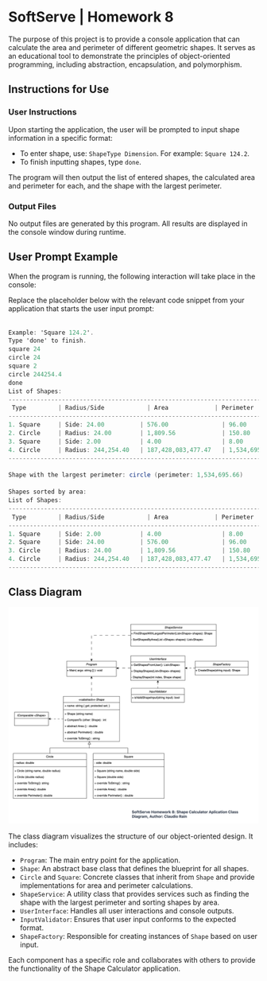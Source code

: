 # SoftServe | Homework 8   

The purpose of this project is to provide a console application that can calculate the area and perimeter of different geometric shapes. It serves as an educational tool to demonstrate the principles of object-oriented programming, including abstraction, encapsulation, and polymorphism.

## Instructions for Use

### User Instructions
Upon starting the application, the user will be prompted to input shape information in a specific format:
- To enter shape, use: `ShapeType Dimension`. For example: `Square 124.2`.
- To finish inputting shapes, type `done`.

The program will then output the list of entered shapes, the calculated area and perimeter for each, and the shape with the largest perimeter.

### Output Files
No output files are generated by this program. All results are displayed in the console window during runtime.

## User Prompt Example
When the program is running, the following interaction will take place in the console:


Replace the placeholder below with the relevant code snippet from your application that starts the user input prompt:

```csharp

Example: 'Square 124.2'.
Type 'done' to finish.
square 24
circle 24
square 2
circle 244254.4
done
List of Shapes:
---------------------------------------------------------------------------------------------------
 Type         | Radius/Side            | Area             | Perimeter
---------------------------------------------------------------------------------------------------
1. Square     | Side: 24.00          | 576.00               | 96.00
2. Circle     | Radius: 24.00        | 1,809.56             | 150.80
3. Square     | Side: 2.00           | 4.00                 | 8.00
4. Circle     | Radius: 244,254.40   | 187,428,083,477.47   | 1,534,695.66
---------------------------------------------------------------------------------------------------

Shape with the largest perimeter: circle (perimeter: 1,534,695.66)

Shapes sorted by area:
List of Shapes:
---------------------------------------------------------------------------------------------------
 Type         | Radius/Side            | Area             | Perimeter
---------------------------------------------------------------------------------------------------
1. Square     | Side: 2.00           | 4.00                 | 8.00
2. Square     | Side: 24.00          | 576.00               | 96.00
3. Circle     | Radius: 24.00        | 1,809.56             | 150.80
4. Circle     | Radius: 244,254.40   | 187,428,083,477.47   | 1,534,695.66
---------------------------------------------------------------------------------------------------

```

## Class Diagram 
![Class Diagram](Homework-8-Class-Diagram.png "Class Diagram")

The class diagram visualizes the structure of our object-oriented design. It includes:
- `Program`: The main entry point for the application.
- `Shape`: An abstract base class that defines the blueprint for all shapes.
- `Circle` and `Square`: Concrete classes that inherit from `Shape` and provide implementations for area and perimeter calculations.
- `ShapeService`: A utility class that provides services such as finding the shape with the largest perimeter and sorting shapes by area.
- `UserInterface`: Handles all user interactions and console outputs.
- `InputValidator`: Ensures that user input conforms to the expected format.
- `ShapeFactory`: Responsible for creating instances of `Shape` based on user input.

Each component has a specific role and collaborates with others to provide the functionality of the Shape Calculator application.

